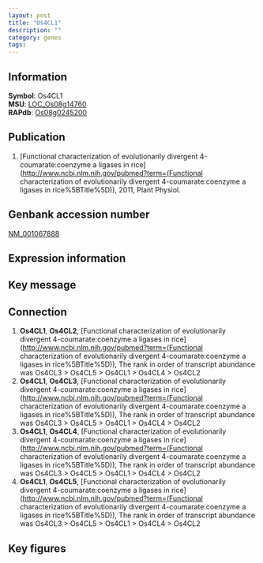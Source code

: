 ```yaml
---
layout: post
title: "Os4CL1"
description: ""
category: genes
tags: 
---
```


## Information
__Symbol__: Os4CL1  
__MSU__: [LOC_Os08g14760](http://rice.plantbiology.msu.edu/cgi-bin/ORF_infopage.cgi?orf=LOC_Os08g14760)  
__RAPdb__: [Os08g0245200](http://rapdb.dna.affrc.go.jp/viewer/gbrowse_details/irgsp1?name=Os08g0245200)  

## Publication
1. [Functional characterization of evolutionarily divergent 4-coumarate:coenzyme a ligases in rice](http://www.ncbi.nlm.nih.gov/pubmed?term=(Functional characterization of evolutionarily divergent 4-coumarate:coenzyme a ligases in rice%5BTitle%5D)), 2011, Plant Physiol.

## Genbank accession number
[NM_001067888](http://www.ncbi.nlm.nih.gov/nuccore/NM_001067888)

## Expression information

## Key message

## Connection
1. __Os4CL1__, __Os4CL2__, [Functional characterization of evolutionarily divergent 4-coumarate:coenzyme a ligases in rice](http://www.ncbi.nlm.nih.gov/pubmed?term=(Functional characterization of evolutionarily divergent 4-coumarate:coenzyme a ligases in rice%5BTitle%5D)),  The rank in order of transcript abundance was Os4CL3 > Os4CL5 > Os4CL1 > Os4CL4 > Os4CL2
2. __Os4CL1__, __Os4CL3__, [Functional characterization of evolutionarily divergent 4-coumarate:coenzyme a ligases in rice](http://www.ncbi.nlm.nih.gov/pubmed?term=(Functional characterization of evolutionarily divergent 4-coumarate:coenzyme a ligases in rice%5BTitle%5D)),  The rank in order of transcript abundance was Os4CL3 > Os4CL5 > Os4CL1 > Os4CL4 > Os4CL2
3. __Os4CL1__, __Os4CL4__, [Functional characterization of evolutionarily divergent 4-coumarate:coenzyme a ligases in rice](http://www.ncbi.nlm.nih.gov/pubmed?term=(Functional characterization of evolutionarily divergent 4-coumarate:coenzyme a ligases in rice%5BTitle%5D)),  The rank in order of transcript abundance was Os4CL3 > Os4CL5 > Os4CL1 > Os4CL4 > Os4CL2
4. __Os4CL1__, __Os4CL5__, [Functional characterization of evolutionarily divergent 4-coumarate:coenzyme a ligases in rice](http://www.ncbi.nlm.nih.gov/pubmed?term=(Functional characterization of evolutionarily divergent 4-coumarate:coenzyme a ligases in rice%5BTitle%5D)),  The rank in order of transcript abundance was Os4CL3 > Os4CL5 > Os4CL1 > Os4CL4 > Os4CL2

## Key figures


